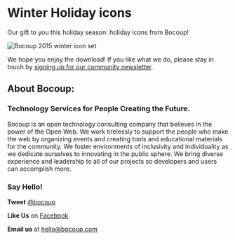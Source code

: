 # Winter Holiday icons

Our gift to you this holiday season: holiday icons from Bocoup!

![Bocoup 2015 winter icon set](https://static.bocoup.com/assets/img/holiday-icons.jpg)

We hope you enjoy the download! If you like what we do, please stay in touch by [signing up for our community newsletter](http://eepurl.com/lLda9).

## About Bocoup: 

### Technology Services for People Creating the Future.

Bocoup is an open technology consulting company that believes in the power of the Open Web. We work tirelessly to support the people who make the web by organizing events and creating tools and educational materials for the community. We foster environments of inclusivity and individuality as we dedicate ourselves to innovating in the public sphere. We bring diverse experience and leadership to all of our projects so developers and users can accomplish more.

### Say Hello!

**Tweet** [@bocoup](https://www.twitter.com/bocoup)

**Like Us** on [Facebook](https://www.facebook.com/bocoup)

**Email us** at [hello@bocoup.com](mailto:hello@bocoup.com)




